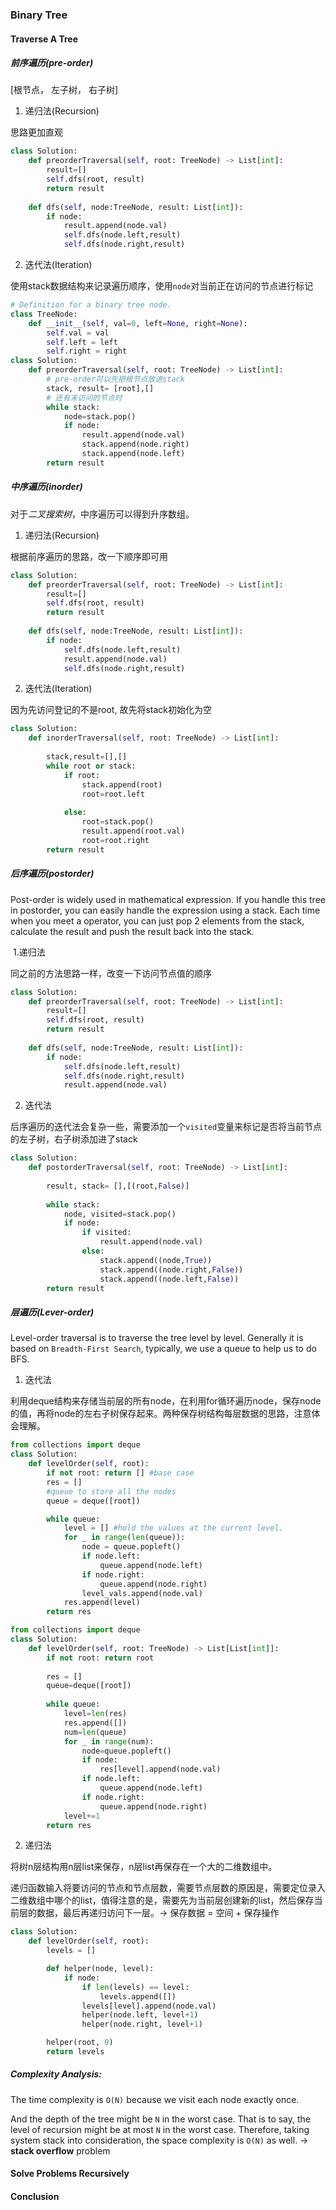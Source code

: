 ### Binary Tree

#### Traverse A Tree

##### **前序遍历**(pre-order)

[根节点， 左子树， 右子树]

1. 递归法(Recursion)

思路更加直观

```python
class Solution:
    def preorderTraversal(self, root: TreeNode) -> List[int]:
        result=[]
        self.dfs(root, result)
        return result
        
    def dfs(self, node:TreeNode, result: List[int]):
        if node:
            result.append(node.val)
            self.dfs(node.left,result)
            self.dfs(node.right,result)
```

2. 迭代法(Iteration)

使用stack数据结构来记录遍历顺序，使用`node`对当前正在访问的节点进行标记

```python
# Definition for a binary tree node.
class TreeNode:
    def __init__(self, val=0, left=None, right=None):
        self.val = val
        self.left = left
        self.right = right
class Solution:
    def preorderTraversal(self, root: TreeNode) -> List[int]:
        # pre-order可以先把根节点放进stack
        stack, result= [root],[]
        # 还有未访问的节点时
        while stack:
            node=stack.pop()
            if node:
                result.append(node.val)
                stack.append(node.right)
                stack.append(node.left)
        return result
```



##### **中序遍历**(inorder)

对于*二叉搜索树*，中序遍历可以得到升序数组。

1. 递归法(Recursion)

根据前序遍历的思路，改一下顺序即可用

```python
class Solution:
    def preorderTraversal(self, root: TreeNode) -> List[int]:
        result=[]
        self.dfs(root, result)
        return result
        
    def dfs(self, node:TreeNode, result: List[int]):
        if node:
            self.dfs(node.left,result)
            result.append(node.val)
            self.dfs(node.right,result)
```

2. 迭代法(Iteration)

因为先访问登记的不是root, 故先将stack初始化为空

```python
class Solution:
    def inorderTraversal(self, root: TreeNode) -> List[int]:
        
        stack,result=[],[]
        while root or stack:
            if root:
                stack.append(root)
                root=root.left
            
            else:
                root=stack.pop()
                result.append(root.val)
                root=root.right
        return result
```

##### **后序遍历(postorder)**

Post-order is widely used in mathematical expression. If you handle this tree in postorder, you can easily handle the expression using a stack. Each time when you meet a operator, you can just pop 2 elements from the stack, calculate the result and push the result back into the stack.

​	1.递归法

同之前的方法思路一样，改变一下访问节点值的顺序

```python
class Solution:
    def preorderTraversal(self, root: TreeNode) -> List[int]:
        result=[]
        self.dfs(root, result)
        return result
        
    def dfs(self, node:TreeNode, result: List[int]):
        if node:
            self.dfs(node.left,result)
            self.dfs(node.right,result)
            result.append(node.val)
```

2. 迭代法

后序遍历的迭代法会复杂一些，需要添加一个`visited`变量来标记是否将当前节点的左子树，右子树添加进了stack

```python
class Solution:
    def postorderTraversal(self, root: TreeNode) -> List[int]:
        
        result, stack= [],[(root,False)]
        
        while stack:
            node, visited=stack.pop()
            if node:
                if visited:
                    result.append(node.val)
                else:
                    stack.append((node,True))
                    stack.append((node.right,False))
                    stack.append((node.left,False))
        return result            
```

##### 层遍历(Lever-order)

Level-order traversal is to traverse the tree level by level. Generally it is based on `Breadth-First Search`, typically, we use a queue to help us to do BFS.

1. 迭代法

​	利用deque结构来存储当前层的所有node，在利用for循环遍历node，保存node的值，再将node的左右子树保存起来。两种保存树结构每层数据的思路，注意体会理解。

```python
from collections import deque
class Solution:
    def levelOrder(self, root):
        if not root: return [] #base case 
        res = []
        #queue to store all the nodes
        queue = deque([root]) 

        while queue:
            level = [] #hold the values at the current level.
            for _ in range(len(queue)): 
                node = queue.popleft()
                if node.left:
                    queue.append(node.left)
                if node.right:
                    queue.append(node.right)
                level_vals.append(node.val)
            res.append(level)
        return res
```

```python
from collections import deque
class Solution:
    def levelOrder(self, root: TreeNode) -> List[List[int]]:
        if not root: return root
     
        res = []
        queue=deque([root])
        
        while queue:
            level=len(res)
            res.append([])
            num=len(queue)
            for _ in range(num):
                node=queue.popleft()
                if node:
                    res[level].append(node.val)
                if node.left:
                    queue.append(node.left)
                if node.right:
                    queue.append(node.right)
            level+=1
        return res
```

2. 递归法

将树n层结构用n层list来保存，n层list再保存在一个大的二维数组中。

递归函数输入将要访问的节点和节点层数，需要节点层数的原因是，需要定位录入二维数组中哪个的list，值得注意的是，需要先为当前层创建新的list，然后保存当前层的数据，最后再递归访问下一层。-> 保存数据 = 空间 + 保存操作

```python
class Solution:
    def levelOrder(self, root):
        levels = []

        def helper(node, level):
            if node:
                if len(levels) == level:
                    levels.append([])
                levels[level].append(node.val)
                helper(node.left, level+1)
                helper(node.right, level+1)

        helper(root, 0)
        return levels
```



##### **Complexity Analysis**:

The time complexity is `O(N)` because we visit each node exactly once.

And the depth of the tree might be `N` in the worst case. That is to say, the level of recursion might be at most `N` in the worst case. Therefore, taking system stack into consideration, the space complexity is `O(N)` as well. -> **stack overflow** problem



#### Solve Problems Recursively



#### Conclusion

